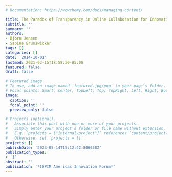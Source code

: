 ```yaml
---
# Documentation: https://wowchemy.com/docs/managing-content/

title: The Paradox of Transparency in Online Collaboration for Innovation
subtitle: ''
summary: ''
authors:
- Bjorn Jensen
- Sabine Brunswicker
tags: []
categories: []
date: '2014-10-01'
lastmod: 2021-02-15T18:58:30-05:00
featured: false
draft: false

# Featured image
# To use, add an image named `featured.jpg/png` to your page's folder.
# Focal points: Smart, Center, TopLeft, Top, TopRight, Left, Right, BottomLeft, Bottom, BottomRight.
image:
  caption: ''
  focal_point: ''
  preview_only: false

# Projects (optional).
#   Associate this post with one or more of your projects.
#   Simply enter your project's folder or file name without extension.
#   E.g. `projects = ["internal-project"]` references `content/project/deep-learning/index.md`.
#   Otherwise, set `projects = []`.
projects: []
publishDate: '2023-05-14T15:12:42.806658Z'
publication_types:
- '1'
abstract: ''
publication: '*ISPIM Americas Innovation Forum*'
---
```

